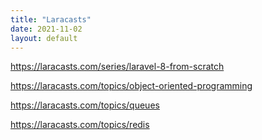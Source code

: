 ```yaml
---
title: "Laracasts"
date: 2021-11-02
layout: default
---
```



https://laracasts.com/series/laravel-8-from-scratch


https://laracasts.com/topics/object-oriented-programming

https://laracasts.com/topics/queues

https://laracasts.com/topics/redis
